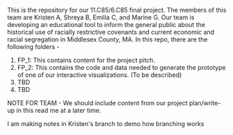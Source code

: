 This is the repository for our 11.C85/6.C85 final project. The members of this team are Kristen A, Shreya B, Emilia C, and Marine G. Our team is developing an educational tool to inform the general public about the historical use of racially restrictive covenants and current economic and racial segregation in Middlesex County, MA. In this repo, there are the following folders - 

1. FP_1: This contains content for the project pitch.
2. FP_2: This contains the code and data needed to generate the prototype of one of our interactive visualizations. (To be described)
3. TBD
4. TBD

NOTE FOR TEAM - We should include content from our project plan/write-up in this read me at a later time. 

I am making notes in Kristen's branch to demo how branching works